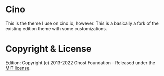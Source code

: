 # Cino

This is the theme I use on cino.io, however. This is a basically a fork of the existing edition theme with some customizations.

# Copyright & License
Edition:
Copyright (c) 2013-2022 Ghost Foundation - Released under the [MIT license](LICENSE).

